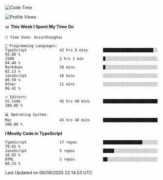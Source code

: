 <!--START_SECTION:waka-->
![Code Time](http://img.shields.io/badge/Code%20Time-8%2C062%20hrs%2042%20mins-blue)

![Profile Views](http://img.shields.io/badge/Profile%20Views-5-blue)

📊 **This Week I Spent My Time On** 

```text
🕑︎ Time Zone: Asia/Shanghai

💬 Programming Languages: 
TypeScript               42 hrs 9 mins       ███████████████████████░░   92.00 % 
JSON                     2 hrs 1 min         █░░░░░░░░░░░░░░░░░░░░░░░░   04.40 % 
Markdown                 58 mins             █░░░░░░░░░░░░░░░░░░░░░░░░   02.13 % 
JavaScript               16 mins             ░░░░░░░░░░░░░░░░░░░░░░░░░   00.59 % 
Other                    11 mins             ░░░░░░░░░░░░░░░░░░░░░░░░░   00.42 % 

🔥 Editors: 
VS Code                  45 hrs 48 mins      █████████████████████████   100.00 % 

💻 Operating System: 
Mac                      45 hrs 48 mins      █████████████████████████   100.00 % 
```

**I Mostly Code in TypeScript** 

```text
TypeScript               17 repos            ██████████████████░░░░░░░   70.83 % 
JavaScript               5 repos             █████░░░░░░░░░░░░░░░░░░░░   20.83 % 
HTML                     2 repos             ██░░░░░░░░░░░░░░░░░░░░░░░   08.33 % 
```




 Last Updated on 06/08/2025 22:14:53 UTC
<!--END_SECTION:waka-->
